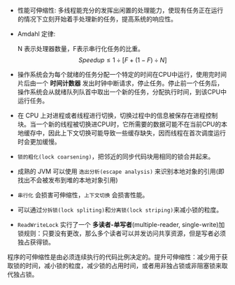 * 性能可伸缩性: 多线程能充分的发挥出闲置的处理能力，使现有任务正在运行的情况下立刻开始着手处理新的任务，提高系统的响应性。

* Amdahl 定律: 

    N 表示处理器数量，F表示串行化任务的比重。
    $$
    Speedup \leq 1 \div [F + \big(1 - F\big)\div N ]
    $$
    

* 操作系统会为每个就绪的任务分配一个特定的时间在CPU中运行，使用完时间片后由一个 **时间计数器** 发出时钟中断请求，停止任务。停止前一个任务后，操作系统会从就绪队列队首中取出一个新的任务，分配执行时间，到该CPU中运行任务。

* 在 CPU 上对进程或者线程进行切换，切换过程中的信息被保存在进程控制块。当一个新的线程被切换进CPU时，它所需要的数据可能不在当前CPU的本地缓存中，因此上下文切换可能导致一些缓存缺失，因而线程在首次调度运行时会更加缓慢。

*  `锁的粗化(lock coarsening)`，把邻近的同步代码块用相同的锁合并起来。

* 成熟的 JVM 可以使用 `逸出分析(escape analysis)` 来识别本地对象的引用(即找出不会被发布到堆的本地对象引用)

* `串行化` 会损害可伸缩性，`上下文切换` 会损害性能。

* 可以通过`分拆锁(lock spliting)`和`分离锁(lock striping)`来减小锁的粒度。

* `ReadWriteLock` 实行了一个 **多读者-单写者**(multiple-reader, single-write)加锁规则：只要没有更改，那么多个读者可以并发访问共享资源，但是写者必须独占获得锁。





程序的可伸缩性是由必须连续执行的代码比例决定的。提升可伸缩性：减少用于获取锁的时间，减小锁的粒度，减少锁的占用时间，或者用非独占锁或非阻塞锁来取代独占锁。

